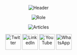 <p align="center">
  <img src="https://github.com/sbis04/sbis04/raw/master/images/header_no_shadow.png" alt="Header" />
</p>

<p align="center">
  <img src="https://github.com/sbis04/sbis04/raw/master/images/role_header_2.png" alt="Role" />
</p>

<p align="center">
  <img src="https://github.com/sbis04/sbis04/raw/master/images/articles.gif" alt="Articles" />
</p>

<p align="center">
  <img width="50" src="https://github.com/sbis04/sbis04/raw/master/images/twitter_ic.png" alt="Twitter" />  
  <img width="50" src="https://github.com/sbis04/sbis04/raw/master/images/linkedin_ic.png" alt="LinkedIn" />  
  <img width="50" src="https://github.com/sbis04/sbis04/raw/master/images/youtube_ic.png" alt="YouTube" />  
  <img width="50" src="https://github.com/sbis04/sbis04/raw/master/images/whatsapp_ic.png" alt="WhatsApp" />
</p>

<!-- Hi there! -->

<!--
**sbis04/sbis04** is a ✨ _special_ ✨ repository because its `README.md` (this file) appears on your GitHub profile.

Here are some ideas to get you started:

- 🔭 I’m currently working on ...
- 🌱 I’m currently learning ...
- 👯 I’m looking to collaborate on ...
- 🤔 I’m looking for help with ...
- 💬 Ask me about ...
- 📫 How to reach me: ...
- 😄 Pronouns: ...
- ⚡ Fun fact: ...
-->
